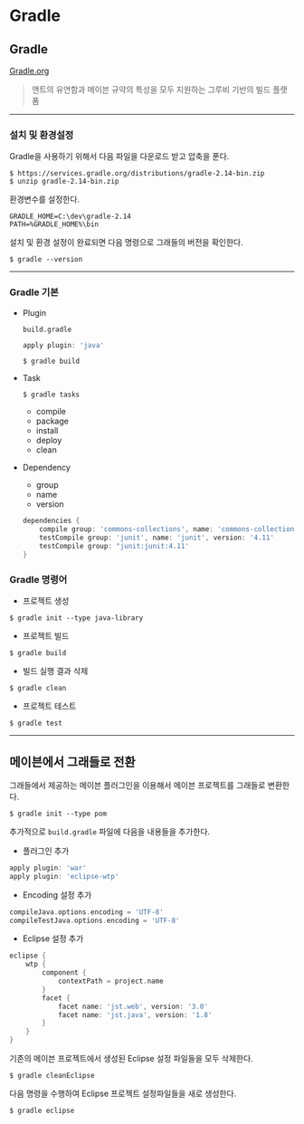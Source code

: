 Gradle
======

Gradle
------

[Gradle.org](gradel.org)

> 앤트의 유연함과 메이븐 규약의 특성을 모두 지원하는 그루비 기반의 빌드 플랫폼

---

### 설치 및 환경설정 

Gradle을 사용하기 위해서 다음 파일을 다운로드 받고 압축을 푼다.

```
$ https://services.gradle.org/distributions/gradle-2.14-bin.zip  
$ unzip gradle-2.14-bin.zip 
```

환경변수를 설정한다.

```
GRADLE_HOME=C:\dev\gradle-2.14
PATH=%GRADLE_HOME%\bin
```

설치 및 환경 설정이 완료되면 다음 명령으로 그래들의 버전을 확인한다.
```
$ gradle --version 
```

---

### Gradle 기본

  * Plugin 

    `build.gradle`
    ```gradle
    apply plugin: 'java'
    ```

    ```
    $ gradle build
    ```

  * Task
    ```
    $ gradle tasks   
    ```

    * compile
    * package
    * install
    * deploy
    * clean

  * Dependency
    * group
    * name
    * version

    ```gradle
    dependencies {
        compile group: 'commons-collections', name: 'commons-collections', version: '3.2'
        testCompile group: 'junit', name: 'junit', version: '4.11'
        testCompile group: "junit:junit:4.11'
    }
    ```
  
  
   
### Gradle 명령어

* 프로젝트 생성 
```
$ gradle init --type java-library
```

* 프로젝트 빌드 
```
$ gradle build 
```

* 빌드 실행 결과 삭제 
```
$ gradle clean 
```

* 프로젝트 테스트 
```
$ gradle test 
```

---

메이븐에서 그래들로 전환
----------------------

그래들에서 제공하는 메이븐 플러그인을 이용해서 메이븐 프로젝트를 그래들로 변환한다.

```
$ gradle init --type pom
```

추가적으로 `build.gradle` 파일에 다음을 내용들을 추가한다.

* 플러그인 추가 

```gradle
apply plugin: 'war'
apply plugin: 'eclipse-wtp'
```

* Encoding 설정 추가

```gradle
compileJava.options.encoding = 'UTF-8'
compileTestJava.options.encoding = 'UTF-8'
```

* Eclipse 설정 추가   

```gradle
eclipse {
    wtp {
        component {
            contextPath = project.name 
        }
        facet {
            facet name: 'jst.web', version: '3.0'
            facet name: 'jst.java', version: '1.8'
        }
    }
}
```

기존의 메이븐 프로젝트에서 생성된 Eclipse 설정 파일들을 모두 삭제한다.
```
$ gradle cleanEclipse
```

다음 명령을 수행하여 Eclipse 프로젝트 설정파일들을 새로 생성한다.
```
$ gradle eclipse
```

